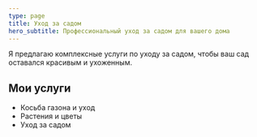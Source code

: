 ```yaml
---
type: page
title: Уход за садом
hero_subtitle: Профессиональный уход за садом для вашего дома
---
```


Я предлагаю комплексные услуги по уходу за садом, чтобы ваш сад оставался красивым и ухоженным.

## Мои услуги

- Косьба газона и уход
- Растения и цветы
- Уход за садом
